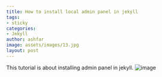 ```yaml
---
title: How to install local admin panel in jekyll
tags:
- sticky
categories:
- Jekyll
author: ashfar
image: assets/images/13.jpg
layout: post
---
```


This tutorial is about installing admin panel in jekyll.
![image](.../assets/images/2.jpg)
